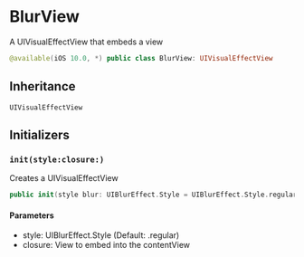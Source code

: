 # BlurView

A UIVisualEffectView that embeds a view

``` swift
@available(iOS 10.0, *) public class BlurView: UIVisualEffectView
```

## Inheritance

`UIVisualEffectView`

## Initializers

### `init(style:closure:)`

Creates a UIVisualEffectView

``` swift
public init(style blur: UIBlurEffect.Style = UIBlurEffect.Style.regular, closure: () -> UIView)
```

#### Parameters

  - style: UIBlurEffect.Style (Default: .regular)
  - closure: View to embed into the contentView
